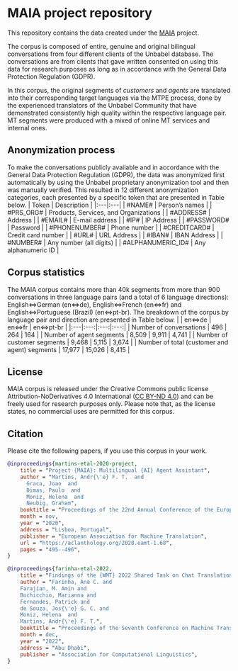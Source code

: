 # MAIA project repository
This repository contains the data created under the [MAIA](https://aclanthology.org/2020.eamt-1.68.pdf) project.

The corpus is composed of entire, genuine and original bilingual conversations from four different clients of the Unbabel database. 
The conversations are from clients that gave written consented on using this data for research purposes as long as in accordance with the General Data Protection Regulation (GDPR).

In this corpus, the original segments of *customers* and *agents* are translated into their corresponding target languages via the MTPE process, done by the experienced translators of the Unbabel Community that have demonstrated consistently high quality within the respective language pair.
MT segments were produced with a mixed of online MT services and internal ones. 

## Anonymization process
To make the conversations publicly available and in accordance with the General Data Protection Regulation (GDPR), the data was anonymized first automatically by using the Unbabel proprietary anonymization tool and then was manually verified. 
This resulted in 12 different anonymization categories, each presented by a specific token that are presented in Table below. 
| Token | Description |
|:---|:---|
| \#NAME\# | Person’s names |
| \#PRS\_ORG\# | Products, Services, and Organizations |
| \#ADDRESS\#  | Address |
| \#EMAIL\#  | E-mail address |
| \#IP\# | IP Address |
| \#PASSWORD\# | Password |
| \#PHONENUMBER\# | Phone number |
| \#CREDITCARD\# | Credit card number |
| \#URL\# | URL Address |
| \#IBAN\# | IBAN Address |
| \#NUMBER\# | Any number (all digits) |
| \#ALPHANUMERIC\_ID\# | Any alphanumeric ID |

## Corpus statistics
The MAIA corpus contains more than 40k segments from more than 900 conversations in three language pairs (and a total of 6 language directions): English⇔German (en⇔de), English⇔French (en⇔fr) and English⇔Portuguese (Brazil) (en⇔pt-br). 
The breakdown of the corpus by language pair and direction are presented in Table below.
|     | en⇔de | en⇔fr | en⇔pt-br |
|:---|:---:|:---:|:---:|
| Number of conversations | 496 | 264 | 164 |
| Number of agent segments | 8,509 | 9,911 | 4,741 |
| Number of customer segments | 9,468 | 5,115 | 3,674 |
| Number of total (customer and agent) segments | 17,977 | 15,026 | 8,415 |

## License
MAIA corpus is released under the Creative Commons public license Attribution-NoDerivatives 4.0 International ([CC BY-ND 4.0](https://creativecommons.org/licenses/by-nc/4.0)) and can be freely used for research purposes only.
Please note that, as the license states, no commercial uses are permitted for this corpus.

## Citation
Please cite the following papers, if you use this corpus in your work.

```bibtex
@inproceedings{martins-etal-2020-project,
    title = "Project {MAIA}: Multilingual {AI} Agent Assistant",
    author = "Martins, Andr{\'e} F. T.  and
      Graca, Joao  and
      Dimas, Paulo  and
      Moniz, Helena  and
      Neubig, Graham",
    booktitle = "Proceedings of the 22nd Annual Conference of the European Association for Machine Translation",
    month = nov,
    year = "2020",
    address = "Lisboa, Portugal",
    publisher = "European Association for Machine Translation",
    url = "https://aclanthology.org/2020.eamt-1.68",
    pages = "495--496",
}
```
```bibtex
@inproceedings{farinha-etal-2022,
    title = "Findings of the {WMT} 2022 Shared Task on Chat Translation",
    author = "Farinha, Ana C. and
    Farajian, M. Amin and
    Buchicchio, Marianna and
    Fernandes, Patrick and
    de Souza, Jos{\'e} G. C. and
    Moniz, Helena  and
    Martins, Andr{\'e} F. T.",
    booktitle = "Proceedings of the Seventh Conference on Machine Translation (WMT22)",
    month = dec,
    year = "2022",
    address = "Abu Dhabi",
    publisher = "Association for Computational Linguistics",
}
```
